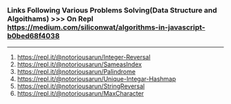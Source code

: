 ### Links Following Various Problems Solving(Data Structure and Algoithams)  >>> On Repl https://medium.com/siliconwat/algorithms-in-javascript-b0bed68f4038

 *** 
  1) https://repl.it/@notoriousarun/Integer-Reversal
  2) https://repl.it/@notoriousarun/SameasIndex
  3) https://repl.it/@notoriousarun/Palindrome
  4) https://repl.it/@notoriousarun/Unique-Integar-Hashmap
  5) https://repl.it/@notoriousarun/StringReversal
  6) https://repl.it/@notoriousarun/MaxCharacter

